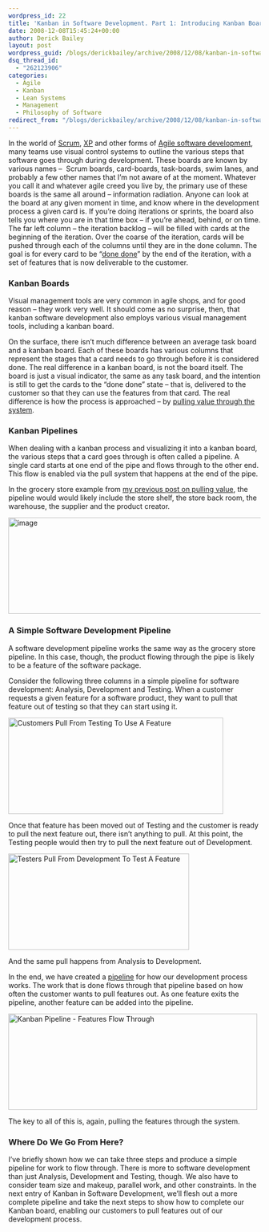 ```yaml
---
wordpress_id: 22
title: 'Kanban in Software Development. Part 1: Introducing Kanban Boards and Pipelines'
date: 2008-12-08T15:45:24+00:00
author: Derick Bailey
layout: post
wordpress_guid: /blogs/derickbailey/archive/2008/12/08/kanban-in-software-development-part-1-introducing-kanban-boards-and-pipelines.aspx
dsq_thread_id:
  - "262123906"
categories:
  - Agile
  - Kanban
  - Lean Systems
  - Management
  - Philosophy of Software
redirect_from: "/blogs/derickbailey/archive/2008/12/08/kanban-in-software-development-part-1-introducing-kanban-boards-and-pipelines.aspx/"
---
```

In the world of <a href="http://en.wikipedia.org/wiki/Scrum_(development)" target="_blank">Scrum</a>, <a href="http://en.wikipedia.org/wiki/Extreme_Programming" target="_blank">XP</a> and other forms of <a href="http://en.wikipedia.org/wiki/Agile_software_development" target="_blank">Agile software development</a>, many teams use visual control systems to outline the various steps that software goes through during development. These boards are known by various names &#8211;&nbsp; Scrum boards, card-boards, task-boards, swim lanes, and probably a few other names that I&#8217;m not aware of at the moment. Whatever you call it and whatever agile creed you live by, the primary use of these boards is the same all around &#8211; information radiation. Anyone can look at the board at any given moment in time, and know where in the development process a given card is. If you&#8217;re doing iterations or sprints, the board also tells you where you are in that time box &#8211; if you&#8217;re ahead, behind, or on time. The far left column &#8211; the iteration backlog &#8211; will be filled with cards at the beginning of the iteration. Over the coarse of the iteration, cards will be pushed through each of the columns until they are in the done column. The goal is for every card to be &#8220;<a href="http://codebetter.com/blogs/jeremy.miller/archive/2006/04/13/142800.aspx" target="_blank">done done</a>&#8221; by the end of the iteration, with a set of features that is now deliverable to the customer. 

### Kanban Boards

Visual management tools are very common in agile shops, and for good reason &#8211; they work very well. It should come as no surprise, then, that kanban software development also employs various visual management tools, including a kanban board. 

On the surface, there isn&#8217;t much difference between an average task board and a kanban board. Each of these boards has various columns that represent the stages that a card needs to go through before it is considered done. The real difference in a kanban board, is not the board itself. The board is just a visual indicator, the same as any task board, and the intention is still to get the cards to the &#8220;done done&#8221; state &#8211; that is, delivered to the customer so that they can use the features from that card. The real difference is how the process is approached &#8211; by <a href="http://www.lostechies.com/blogs/derickbailey/archive/2008/11/20/kanban-pulling-value-from-the-supplier.aspx" target="_blank">pulling value through the system</a>. 

### Kanban Pipelines

When dealing with a kanban process and visualizing it into a kanban board, the various steps that a card goes through is often called a pipeline. A single card starts at one end of the pipe and flows through to the other end. This flow is enabled via the pull system that happens at the end of the pipe.

In the grocery store example from <a href="http://www.lostechies.com/blogs/derickbailey/archive/2008/11/20/kanban-pulling-value-from-the-supplier.aspx" target="_blank">my previous post on pulling value</a>, the pipeline would would likely include the store shelf, the store back room, the warehouse, the supplier and the product creator.

[<img style="border-right: 0px;border-top: 0px;border-left: 0px;border-bottom: 0px" height="192" alt="image" src="http://lostechies.com/content/derickbailey/uploads/2011/03/image_thumb_1.png" width="618" border="0" />](http://lostechies.com/content/derickbailey/uploads/2011/03/image_3.png) 

### A Simple Software Development Pipeline

A software development pipeline works the same way as the grocery store pipeline. In this case, though, the product flowing through the pipe is likely to be a feature of the software package. 

Consider the following three columns in a simple pipeline for software development: Analysis, Development and Testing. When a customer requests a given feature for a software product, they want to pull that feature out of testing so that they can start using it.

[<img style="border-top-width: 0px;border-left-width: 0px;border-bottom-width: 0px;border-right-width: 0px" height="192" alt="Customers Pull From Testing To Use A Feature" src="http://lostechies.com/content/derickbailey/uploads/2011/03/image_thumb_10.png" width="429" border="0" />](http://lostechies.com/content/derickbailey/uploads/2011/03/image_22.png) 

Once that feature has been moved out of Testing and the customer is ready to pull the next feature out, there isn&#8217;t anything to pull. At this point, the Testing people would then try to pull the next feature out of Development.

[<img style="border-top-width: 0px;border-left-width: 0px;border-bottom-width: 0px;border-right-width: 0px" height="192" alt="Testers Pull From Development To Test A Feature" src="http://lostechies.com/content/derickbailey/uploads/2011/03/image_thumb_13.png" width="361" border="0" />](http://lostechies.com/content/derickbailey/uploads/2011/03/image_28.png) 

And the same pull happens from Analysis to Development. 

In the end, we have created a <a href="http://www.poppendieck.com/pipeline.htm" target="_blank">pipeline</a> for how our development process works. The work that is done flows through that pipeline based on how often the customer wants to pull features out. As one feature exits the pipeline, another feature can be added into the pipeline. 

[<img style="border-top-width: 0px;border-left-width: 0px;border-bottom-width: 0px;border-right-width: 0px" height="192" alt="Kanban Pipeline - Features Flow Through" src="http://lostechies.com/content/derickbailey/uploads/2011/03/image_thumb_12.png" width="497" border="0" />](http://lostechies.com/content/derickbailey/uploads/2011/03/image_26.png) 

The key to all of this is, again, pulling the features through the system. 

### 

### Where Do We Go From Here?

I&#8217;ve briefly shown how we can take three steps and produce a simple pipeline for work to flow through. There is more to software development than just Analysis, Development and Testing, though. We also have to consider team size and makeup, parallel work, and other constraints. In the next entry of Kanban in Software Development, we&#8217;ll flesh out a more complete pipeline and take the next steps to show how to complete our Kanban board, enabling our customers to pull features out of our development process.